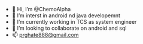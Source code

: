 - 👋 Hi, I’m @ChemoAlpha
- 👀 I’m interst in android nd java developemnt
- 🌱 I’m currently working in TCS as system engineer
- 💞️ I’m looking to collaborate on android and sql
- 📫 prghate888@gmail.com

<!---
ChemoAlpha/ChemoAlpha is a ✨ special ✨ repository because its `README.md` (this file) appears on your GitHub profile.
You can click the Preview link to take a look at your changes.
--->

